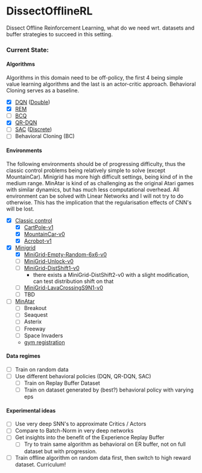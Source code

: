 # DissectOfflineRL

Dissect Offline Reinforcement Learning, what do we need wrt. datasets and buffer strategies to succeed in this setting.

### Current State:

#### Algorithms

Algorithms in this domain need to be off-policy, the first 4 being simple value
learning algorithms and the last is an actor-critic approach. Behavioral Cloning serves
as a baseline.

- [x] [DQN](https://www.cs.toronto.edu/~vmnih/docs/dqn.pdf) ([Double](https://arxiv.org/abs/1509.06461))
- [x] [REM](https://arxiv.org/abs/1907.04543)
- [ ] [BCQ](https://arxiv.org/abs/1910.01708)
- [x] [QR-DQN](https://arxiv.org/abs/1710.10044)
- [ ] [SAC](https://arxiv.org/abs/1801.01290) ([Discrete](https://arxiv.org/abs/1910.07207))
- [ ] Behavioral Cloning (BC)

#### Environments

The following environments should be of progressing difficulty, thus
the classic control problems being relatively simple to solve (except MountainCar).
Minigrid has more high difficult settings, being kind of in the medium range.
MinAtar is kind of as challenging as the original Atari games with similar dynamics, 
but has much less computational overhead. All environment can be solved with Linear Networks
and I will not try to do otherwise. This has the implication that the regularisation
effects of CNN's will be lost.

- [x] [Classic control](https://gym.openai.com/envs/#classic_control)
    - [x] [CartPole-v1](https://gym.openai.com/envs/CartPole-v1/)
    - [x] [MountainCar-v0](https://gym.openai.com/envs/MountainCar-v0/)
    - [x] [Acrobot-v1](https://gym.openai.com/envs/Acrobot-v1/)
- [x] [Minigrid](https://github.com/maximecb/gym-minigrid)
    - [x] [MiniGrid-Empty-Random-6x6-v0](https://github.com/maximecb/gym-minigrid#empty-environment)
    - [ ] [MiniGrid-Unlock-v0](https://github.com/maximecb/gym-minigrid#unlock-environment)
    - [ ] [MiniGrid-DistShift1-v0](https://github.com/maximecb/gym-minigrid#distributional-shift-environment)
      - there exists a MiniGrid-DistShift2-v0 with a slight modification, can test distribution shift on that
    - [ ] [MiniGrid-LavaCrossingS9N1-v0](https://github.com/maximecb/gym-minigrid#lava-crossing-environment)
    - [ ] TBD
- [ ] [MinAtar](https://github.com/kenjyoung/MinAtar)
    - [ ] Breakout
    - [ ] Seaquest
    - [ ] Asterix
    - [ ] Freeway
    - [ ] Space Invaders 
    - [gym registration](https://github.com/qlan3/gym-games)

#### Data regimes

  - [ ] Train on random data
  - [ ] Use different behavioral policies (DQN, QR-DQN, SAC)
    - [ ] Train on Replay Buffer Dataset
    - [ ] Train on dataset generated by (best?) behavioral policy with varying eps

#### Experimental ideas

  - [ ] Use very deep SNN's to approximate Critics / Actors
  - [ ] Compare to Batch-Norm in very deep networks
  - [ ] Get insights into the benefit of the Experience Replay Buffer
    - [ ] Try to train same algorithm as behavioral on ER buffer, not on full dataset but with progression.
  - [ ] Train offline algorithm on random data first, then switch to high reward dataset. Curriculum!
